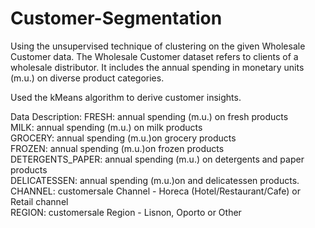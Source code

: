 # Customer-Segmentation

Using the unsupervised technique of clustering on the given Wholesale Customer data. The Wholesale Customer dataset refers to clients of a wholesale distributor. It includes the annual spending in monetary units (m.u.) on diverse product categories.

Used the kMeans algorithm to derive customer insights.

Data Description:
FRESH: annual spending (m.u.) on fresh products                                                                                           
MILK: annual spending (m.u.) on milk products                                                                                             
GROCERY: annual spending (m.u.)on grocery products                                                                                         
FROZEN: annual spending (m.u.)on frozen products                                                                                           
DETERGENTS_PAPER: annual spending (m.u.) on detergents and paper products                                                                 
DELICATESSEN: annual spending (m.u.)on and delicatessen products.                                                                         
CHANNEL: customersale Channel - Horeca (Hotel/Restaurant/Cafe) or Retail channel                                                           
REGION: customersale Region - Lisnon, Oporto or Other

